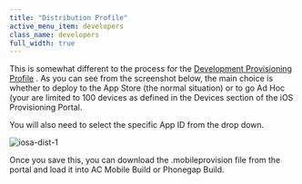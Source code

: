 ```yaml
---
title: "Distribution Profile"
active_menu_item: developers
class_name: developers
full_width: true
---
```



This is somewhat different to the process for the [Development Provisioning Profile](/developers/documentation/ac-mobile-build-phonegap/certificates/ios-keys-and-certificates/do-it-yourself-guide/setting-up-for-development/create-a-provisioning-profile) . As you can see from the screenshot below, the main choice is whether to deploy to the App Store (the normal situation) or to go Ad Hoc (your are limited to 100 devices as defined in the Devices section of the iOS Provisioning Portal.

You will also need to select the specific App ID from the drop down.

![iosa-dist-1](/img/docs/iosa-dist-1.zoom68.png)

Once you save this, you can download the .mobileprovision file from the portal and load it into AC Mobile Build or Phonegap Build.

